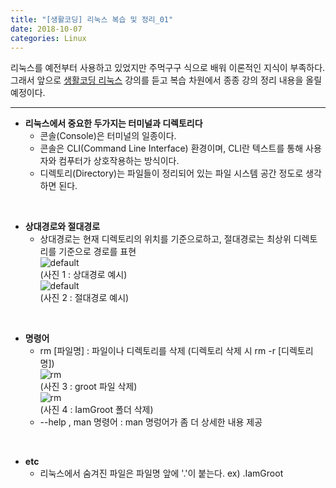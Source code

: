 ```yaml
---
title: "[생활코딩] 리눅스 복습 및 정리_01"
date: 2018-10-07
categories: Linux
---
```


리눅스를 예전부터 사용하고 있었지만 주먹구구 식으로 배워 이론적인 지식이 부족하다. 
그래서 앞으로 [생활코딩 리눅스](https://opentutorials.org/course/2598) 강의를 듣고 복습 차원에서 종종 강의 정리 내용을 올릴 예정이다. 

---  

* **리눅스에서 중요한 두가지는 터미널과 디렉토리다**  
  * 콘솔(Console)은 터미널의 일종이다. 
  * 콘솔은 CLI(Command Line Interface) 환경이며, CLI란 텍스트를 통해 사용자와 컴푸터가 상호작용하는 방식이다.  
  * 디렉토리(Directory)는 파일들이 정리되어 있는 파일 시스템 공간 정도로 생각하면 된다.  
 
 <br/>
 
* **상대경로와 절대경로**   
  * 상대경로는 현재 디렉토리의 위치를 기준으로하고, 절대경로는 최상위 디렉토리를 기준으로 경로를 표현  
  ![default](https://user-images.githubusercontent.com/29648470/46578308-f78c9e00-ca37-11e8-99b2-c90662dce4c1.PNG)  
  (사진 1 : 상대경로 예시)   
  ![default](https://user-images.githubusercontent.com/29648470/46578312-0ecb8b80-ca38-11e8-8a03-bafcb54e30f7.PNG)  
  (사진 2 : 절대경로 예시)  
   
 <br/>  

* **명령어**   
  * rm [파일명] : 파일이나 디렉토리를 삭제 (디렉토리 삭제 시 rm -r [디렉토리명])  
  ![rm](https://user-images.githubusercontent.com/29648470/46578445-57387880-ca3b-11e8-8d62-9dacf66bb6b0.PNG)  
  (사진 3 : groot 파일 삭제)  
  ![rm](https://user-images.githubusercontent.com/29648470/46578449-6fa89300-ca3b-11e8-8551-e27061bf71ee.PNG)  
  (사진 4 : IamGroot 폴더 삭제) 
  * --help , man 명령어 : man 명렁어가 좀 더 상세한 내용 제공  
  
  
<br/>    
    
* **etc**  
  * 리눅스에서 숨겨진 파일은 파일명 앞에 '.'이 붙는다. ex) .IamGroot
  


  


